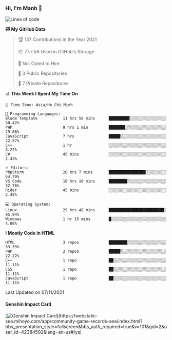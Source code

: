 ### Hi, I'm Manh 👋

<!--START_SECTION:waka-->
![Lines of code](https://img.shields.io/badge/From%20Hello%20World%20I%27ve%20Written-85419%20lines%20of%20code-blue)

**🐱 My GitHub Data** 

> 🏆 137 Contributions in the Year 2021
 > 
> 📦 77.7 kB Used in GitHub's Storage 
 > 
> 🚫 Not Opted to Hire
 > 
> 📜 3 Public Repositories 
 > 
> 🔑 7 Private Repositories  
 > 
📊 **This Week I Spent My Time On** 

```text
⌚︎ Time Zone: Asia/Ho_Chi_Minh

💬 Programming Languages: 
Blade Template           11 hrs 56 mins      █████████░░░░░░░░░░░░░░░░   38.42% 
PHP                      9 hrs 1 min         ███████░░░░░░░░░░░░░░░░░░   29.06% 
JavaScript               7 hrs               █████░░░░░░░░░░░░░░░░░░░░   22.57% 
C++                      1 hr                ░░░░░░░░░░░░░░░░░░░░░░░░░   3.22% 
C#                       45 mins             ░░░░░░░░░░░░░░░░░░░░░░░░░   2.43%

🔥 Editors: 
PhpStorm                 20 hrs 7 mins       ████████████████░░░░░░░░░   64.79% 
VS Code                  10 hrs 10 mins      ████████░░░░░░░░░░░░░░░░░   32.76% 
Rider                    45 mins             ░░░░░░░░░░░░░░░░░░░░░░░░░   2.45%

💻 Operating System: 
Linux                    29 hrs 48 mins      ████████████████████████░   95.94% 
Windows                  1 hr 15 mins        █░░░░░░░░░░░░░░░░░░░░░░░░   4.06%

```

**I Mostly Code in HTML** 

```text
HTML                     3 repos             ████████░░░░░░░░░░░░░░░░░   33.33% 
PHP                      2 repos             █████░░░░░░░░░░░░░░░░░░░░   22.22% 
C++                      1 repo              ██░░░░░░░░░░░░░░░░░░░░░░░   11.11% 
CSS                      1 repo              ██░░░░░░░░░░░░░░░░░░░░░░░   11.11% 
JavaScript               1 repo              ██░░░░░░░░░░░░░░░░░░░░░░░   11.11%

```



 Last Updated on 07/11/2021
<!--END_SECTION:waka-->

#### Genshin Impact Card
[![Genshin Impact Card](https://api.mn07.xyz/genshin/card/42384502?)](https://webstatic-sea.mihoyo.com/app/community-game-records-sea/index.html?bbs_presentation_style=fullscreen&bbs_auth_required=true&v=101&gid=2&user_id=42384502&lang=en-us#/ys)
